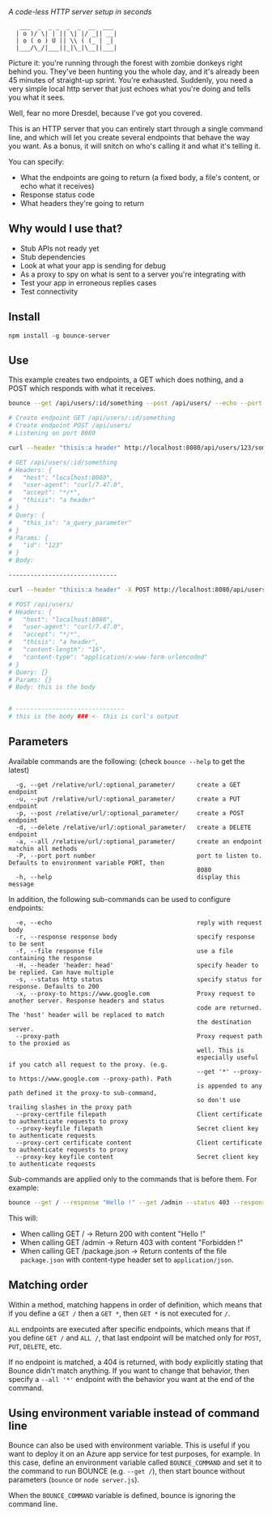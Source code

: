 _A code-less HTTP server setup in seconds_

```
   ___  _  _ _  _  _  __  ___ 
  | o )/ \| | || \| |/ _|| __|
  | o ( o ) U || \\ ( (_ | _| 
  |___/\_/|___||_|\_|\__||___|

```

Picture it: you're running through the forest with zombie
donkeys right behind you. They've been hunting you the whole
day, and it's already been 45 minutes of straight-up
sprint. You're exhausted. Suddenly, you need a very simple
local http server that just echoes what you're doing and
tells you what it sees.

Well, fear no more Dresdel, because I've got you covered.

This is an HTTP server that you can entirely start through a single command line,
and which will let you create several endpoints that behave the way you want.
As a bonus, it will snitch on who's calling it and what it's telling
it.

You can specify:

- What the endpoints are going to return (a fixed body, a file's content, or echo what it receives)
- Response status code
- What headers they're going to return

## Why would I use that?

- Stub APIs not ready yet
- Stub dependencies
- Look at what your app is sending for debug
- As a proxy to spy on what is sent to a server you're integrating with
- Test your app in erroneous replies cases
- Test connectivity

## Install

```
npm install -g bounce-server
```

## Use

This example creates two endpoints, a GET which does nothing, and a POST which responds
with what it receives.

```sh
bounce --get /api/users/:id/something --post /api/users/ --echo --port 8080 &

# Create endpoint GET /api/users/:id/something
# Create endpoint POST /api/users/
# Listening on port 8080

curl --header "thisis:a header" http://localhost:8080/api/users/123/something?this_is=a_query_parameter

# GET /api/users/:id/something
# Headers: {
#   "host": "localhost:8080",
#   "user-agent": "curl/7.47.0",
#   "accept": "*/*",
#   "thisis": "a header"
# }
# Query: {
#   "this_is": "a_query_parameter"
# }
# Params: {
#   "id": "123"
# }
# Body:

------------------------------

curl --header "thisis:a header" -X POST http://localhost:8080/api/users/ --data "this is the body"

# POST /api/users/
# Headers: {
#   "host": "localhost:8080",
#   "user-agent": "curl/7.47.0",
#   "accept": "*/*",
#   "thisis": "a header",
#   "content-length": "16",
#   "content-type": "application/x-www-form-urlencoded"
# }
# Query: {}
# Params: {}
# Body: this is the body


# ------------------------------
# this is the body ### <- this is curl's output
```

## Parameters

Available commands are the following: (check `bounce --help` to get the latest)

```
  -g, --get /relative/url/:optional_parameter/      create a GET endpoint
  -u, --put /relative/url/:optional_parameter/      create a PUT endpoint
  -p, --post /relative/url/:optional_parameter/     create a POST endpoint
  -d, --delete /relative/url/:optional_parameter/   create a DELETE endpoint
  -a, --all /relative/url/:optional_parameter/      create an endpoint matchin all methods
  -P, --port port number                            port to listen to. Defaults to environment variable PORT, then
                                                    8080
  -h, --help                                        display this message
```

In addition, the following sub-commands can be used to configure endpoints:

```
  -e, --echo                                        reply with request body
  -r, --response response body                      specify response to be sent
  -f, --file response file                          use a file containing the response
  -H, --header 'header: head'                       specify header to be replied. Can have multiple
  -s, --status http status                          specify status for response. Defaults to 200
  -x, --proxy-to https://www.google.com             Proxy request to another server. Response headers and status
                                                    code are returned. The 'host' header will be replaced to match
                                                    the destination server.
  --proxy-path                                      Proxy request path to the proxied as 
                                                    well. This is
                                                    especially useful if you catch all request to the proxy. (e.g.
                                                    --get '*' --proxy-to https://www.google.com --proxy-path). Path
                                                    is appended to any path defined it the proxy-to sub-command,
                                                    so don't use trailing slashes in the proxy path
  --proxy-certfile filepath                         Client certificate to authenticate requests to proxy
  --proxy-keyfile filepath                          Secret client key to authenticate requests
  --proxy-cert certificate content                  Client certificate to authenticate requests to proxy
  --proxy-key keyfile content                       Secret client key to authenticate requests                                                    
```

Sub-commands are applied only to the commands that is before them. For example:

```sh
bounce --get / --response "Hello !" --get /admin --status 403 --response "Forbidden !" --get /package.json --file package.json --header "content-type: application/json"
```

This will:

- When calling GET / -> Return 200 with content "Hello !"
- When calling GET /admin -> Return 403 with content "Forbidden !"
- When calling GET /package.json -> Return contents of the file `package.json` with content-type header set to `application/json`.

## Matching order

Within a method, matching happens in order of definition, which means that if you define 
a `GET /` then a `GET *`, then `GET *` is not executed for `/`. 

`ALL` endpoints are executed after specific endpoints, which means that if you define `GET /`
and `ALL /`, that last endpoint will be matched only for `POST`, `PUT`, `DELETE`, etc.

If no endpoint is matched, a 404 is returned, with body explicitly stating that Bounce didn't
match anything. If you want to change that behavior, then specify a `--all '*'` endpoint with
the behavior you want at the end of the command.

## Using environment variable instead of command line

Bounce can also be used with environment variable. This is useful if you want to deploy
it on an Azure app service for test purposes, for example. In this case, define an environment
variable called `BOUNCE_COMMAND` and set it to the command to run BOUNCE (e.g. `--get /`), then 
start bounce without parameters (`bounce` or `node server.js`).

When the `BOUNCE_COMMAND` variable is defined, bounce is ignoring the command line.